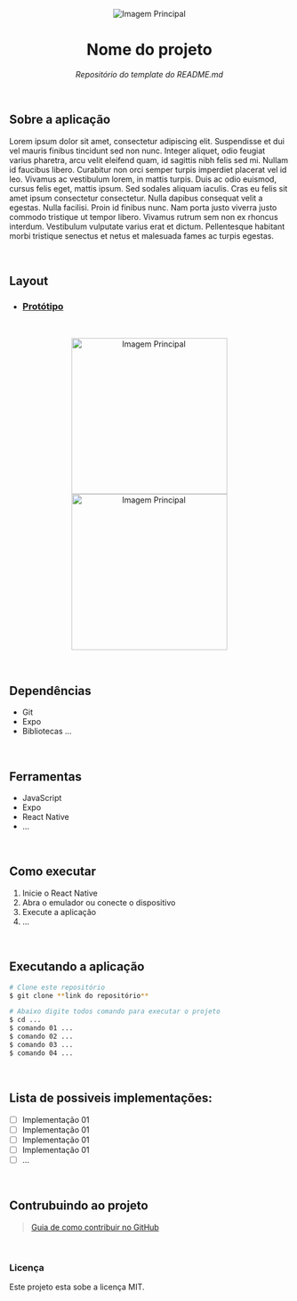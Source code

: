 <p align="center">
  <img alt="Imagem Principal" src="https://avatars.githubusercontent.com/u/67563562?v=4"/>
</p>
<h1 align="center">Nome do projeto</h1>
 <p align="center">
    <i>Repositório do template do README.md</i>
</p>
<br>

## Sobre a aplicação
<!--Aqui vai uma decrição breve-->
<p>
  Lorem ipsum dolor sit amet, consectetur adipiscing elit. Suspendisse et dui vel mauris finibus tincidunt sed non nunc. Integer aliquet, odio feugiat varius pharetra, arcu velit eleifend quam, id sagittis nibh felis sed mi. Nullam id faucibus libero. Curabitur non orci semper turpis imperdiet placerat vel id leo. Vivamus ac vestibulum lorem, in mattis turpis. Duis ac odio euismod, cursus felis eget, mattis ipsum. Sed sodales aliquam iaculis. Cras eu felis sit amet ipsum consectetur consectetur. Nulla dapibus consequat velit a egestas. Nulla facilisi. Proin id finibus nunc. Nam porta justo viverra justo commodo tristique ut tempor libero. Vivamus rutrum sem non ex rhoncus interdum. Vestibulum vulputate varius erat et dictum. Pellentesque habitant morbi tristique senectus et netus et malesuada fames ac turpis egestas.
</p>
<br>

## Layout
 - ### [Protótipo](https://www.figma.com/file/O532ELop7ACjtR8iygraIU/Curriculo)
<br>

<div>
  <p align="center">
    <img alt="Imagem Principal" width="280px" src="https://avatars.githubusercontent.com/u/67563562?v=4"/>
    <img alt="Imagem Principal" width="280px" src="https://avatars.githubusercontent.com/u/67563562?v=4"/>
  </p>
</div>
<br>

## Dependências
  - Git
  - Expo
  - Bibliotecas ...

<br>

## Ferramentas
  - JavaScript
  - Expo
  - React Native
  - ...

<br>

## Como executar
  1. Inicie o React Native
  2. Abra o emulador ou conecte o dispositivo
  3. Execute a aplicação
  4. ...

<br>

## Executando a aplicação
  ```bash
# Clone este repositório
$ git clone **link do repositório**

# Abaixo digite todos comando para executar o projeto
$ cd ...
$ comando 01 ...
$ comando 02 ...
$ comando 03 ...
$ comando 04 ...

```
<br>

## Lista de possiveis implementações:
- [ ] Implementação 01<br>
- [ ] Implementação 01<br>
- [ ] Implementação 01<br>
- [ ] Implementação 01<br>
- [ ] ...

<br>
  
## Contrubuindo ao projeto

> [Guia de como contribuir no GitHub](https://github.com/firstcontributions/first-contributions)
<br>

### Licença

Este projeto esta sobe a licença MIT.






